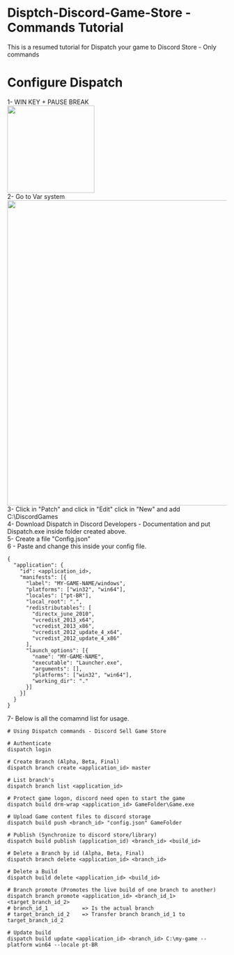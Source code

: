 # Disptch-Discord-Game-Store - Commands Tutorial
This is a resumed tutorial for Dispatch your game to Discord Store - Only commands

# Configure Dispatch
1- WIN KEY + PAUSE BREAK
<br>
<img height="200" src="https://www3.bellmts.ca/file_source/mts.ca/Support/Support_Files/Images/windowssettings.jpg"/>
<br>
2- Go to Var system
<br>
<img height="700" src="https://i.imgur.com/SkVdq3H.png"/>
<br>
3- Click in "Patch" and click in "Edit" click in "New" and add C:\DiscordGames<br>
4- Download Dispatch in Discord Developers - Documentation and put Dispatch.exe inside folder created above.<br>
5- Create a file "Config.json"<br>
6 - Paste and change this inside your config file.<br>
```
{
  "application": {
    "id": <application_id>,
    "manifests": [{
      "label": "MY-GAME-NAME/windows",
      "platforms": ["win32", "win64"],
      "locales": ["pt-BR"],
      "local_root": ".",
	  "redistributables": [
		"directx_june_2010",
		"vcredist_2013_x64",
		"vcredist_2013_x86",
		"vcredist_2012_update_4_x64",
		"vcredist_2012_update_4_x86"
	  ],
      "launch_options": [{
        "name": "MY-GAME-NAME",
        "executable": "Launcher.exe",
        "arguments": [],
        "platforms": ["win32", "win64"],
        "working_dir": "."
      }]
    }]
  }
}
```

7- Below is all the comamnd list for usage.

```
# Using Dispatch commands - Discord Sell Game Store

# Authenticate
dispatch login

# Create Branch (Alpha, Beta, Final)
dispatch branch create <application_id> master

# List branch's
dispatch branch list <application_id>

# Protect game logon, discord need open to start the game
dispatch build drm-wrap <application_id> GameFolder\Game.exe

# Upload Game content files to discord storage
dispatch build push <branch_id> "config.json" GameFolder

# Publish (Synchronize to discord store/library)
dispatch build publish (application_id) <branch_id> <build_id>

# Delete a Branch by id (Alpha, Beta, Final)
dispatch branch delete <application_id> <branch_id>

# Delete a Build
dispatch build delete <application_id> <build_id>

# Branch promote (Promotes the live build of one branch to another)
dispatch branch promote <application_id> <branch_id_1> <target_branch_id_2>
# branch_id_1			=> Is the actual branch
# target_branch_id_2	=> Transfer branch branch_id_1 to target_branch_id_2

# Update build
dispatch build update <application_id> <branch_id> C:\my-game --platform win64 --locale pt-BR
```
